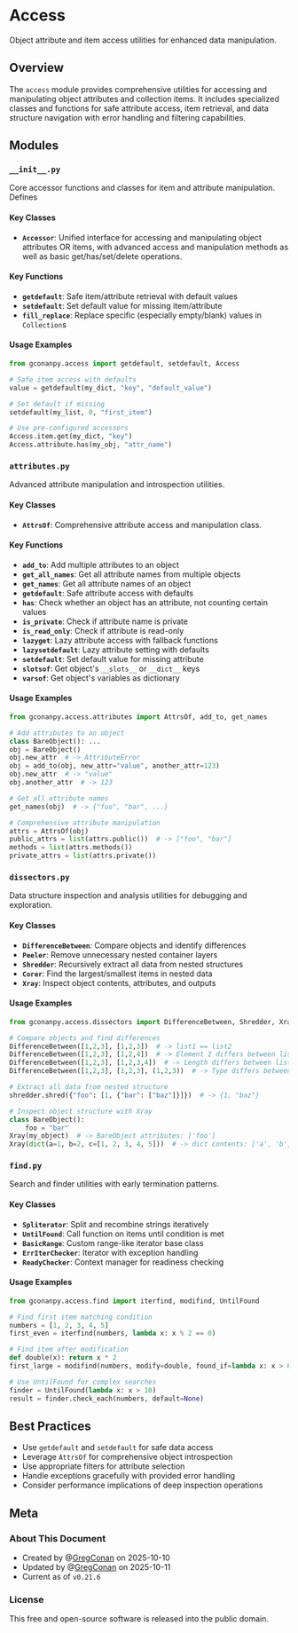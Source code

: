 # Access

Object attribute and item access utilities for enhanced data manipulation.

## Overview

The `access` module provides comprehensive utilities for accessing and manipulating object attributes and collection items. It includes specialized classes and functions for safe attribute access, item retrieval, and data structure navigation with error handling and filtering capabilities.

## Modules

### `__init__.py`

Core accessor functions and classes for item and attribute manipulation. Defines 

#### Key Classes

- **`Accessor`**: Unified interface for accessing and manipulating object attributes OR items, with advanced access and manipulation methods as well as basic get/has/set/delete operations.

#### Key Functions

- **`getdefault`**: Safe item/attribute retrieval with default values
- **`setdefault`**: Set default value for missing item/attribute
- **`fill_replace`**: Replace specific (especially empty/blank) values in `Collection`s

#### Usage Examples

```python
from gconanpy.access import getdefault, setdefault, Access

# Safe item access with defaults
value = getdefault(my_dict, "key", "default_value")

# Set default if missing
setdefault(my_list, 0, "first_item")

# Use pre-configured accessors
Access.item.get(my_dict, "key")
Access.attribute.has(my_obj, "attr_name")
```

### `attributes.py`

Advanced attribute manipulation and introspection utilities.

#### Key Classes

- **`AttrsOf`**: Comprehensive attribute access and manipulation class.

#### Key Functions

- **`add_to`**: Add multiple attributes to an object
- **`get_all_names`**: Get all attribute names from multiple objects
- **`get_names`**: Get all attribute names of an object
- **`getdefault`**: Safe attribute access with defaults
- **`has`**: Check whether an object has an attribute, not counting certain values
- **`is_private`**: Check if attribute name is private
- **`is_read_only`**: Check if attribute is read-only
- **`lazyget`**: Lazy attribute access with fallback functions
- **`lazysetdefault`**: Lazy attribute setting with defaults
- **`setdefault`**: Set default value for missing attribute
- **`slotsof`**: Get object's `__slots__` or `__dict__` keys
- **`varsof`**: Get object's variables as dictionary

#### Usage Examples

```python
from gconanpy.access.attributes import AttrsOf, add_to, get_names

# Add attributes to an object
class BareObject(): ...
obj = BareObject()
obj.new_attr  # -> AttributeError
obj = add_to(obj, new_attr="value", another_attr=123)
obj.new_attr  # -> "value"
obj.another_attr  # -> 123

# Get all attribute names
get_names(obj)  # -> {"foo", "bar", ...}

# Comprehensive attribute manipulation
attrs = AttrsOf(obj)
public_attrs = list(attrs.public())  # -> ["foo", "bar"]
methods = list(attrs.methods())
private_attrs = list(attrs.private())
```

### `dissectors.py`

Data structure inspection and analysis utilities for debugging and exploration.

#### Key Classes

- **`DifferenceBetween`**: Compare objects and identify differences
- **`Peeler`**: Remove unnecessary nested container layers
- **`Shredder`**: Recursively extract all data from nested structures
- **`Corer`**: Find the largest/smallest items in nested data
- **`Xray`**: Inspect object contents, attributes, and outputs

#### Usage Examples

```python
from gconanpy.access.dissectors import DifferenceBetween, Shredder, Xray

# Compare objects and find differences
DifferenceBetween([1,2,3], [1,2,3])  # -> list1 == list2
DifferenceBetween([1,2,3], [1,2,4])  # -> Element 2 differs between list1 and list2: Element 2 of list1 is 3 and element 2 of list2 is 4
DifferenceBetween([1,2,3], [1,2,3,4])  # -> Length differs between list1 and list2: Length of list1 is 3 and length of list2 is 4
DifferenceBetween([1,2,3], [1,2,3], (1,2,3))  # -> Type differs between list1, list2, and tuple1: Type of list1 is <class 'list'>, type of list2 is <class 'list'>, and type of tuple1 is <class 'tuple'>

# Extract all data from nested structure
shredder.shred({"foo": [1, {"bar": ["baz"]}]})  # -> {1, "baz"}

# Inspect object structure with Xray
class BareObject():
    foo = "bar"
Xray(my_object)  # -> BareObject attributes: ['foo']
Xray(dict(a=1, b=2, c=[1, 2, 3, 4, 5]))  # -> dict contents: ['a', 'b', and 'c']
```

### `find.py`

Search and finder utilities with early termination patterns.

#### Key Classes

- **`Spliterator`**: Split and recombine strings iteratively
- **`UntilFound`**: Call function on items until condition is met
- **`BasicRange`**: Custom range-like iterator base class
- **`ErrIterChecker`**: Iterator with exception handling
- **`ReadyChecker`**: Context manager for readiness checking

#### Usage Examples

```python
from gconanpy.access.find import iterfind, modifind, UntilFound

# Find first item matching condition
numbers = [1, 2, 3, 4, 5]
first_even = iterfind(numbers, lambda x: x % 2 == 0)

# Find item after modification
def double(x): return x * 2
first_large = modifind(numbers, modify=double, found_if=lambda x: x > 6)

# Use UntilFound for complex searches
finder = UntilFound(lambda x: x > 10)
result = finder.check_each(numbers, default=None)
```

## Best Practices

- Use `getdefault` and `setdefault` for safe data access
- Leverage `AttrsOf` for comprehensive object introspection
- Use appropriate filters for attribute selection
- Handle exceptions gracefully with provided error handling
- Consider performance implications of deep inspection operations

## Meta

### About This Document

- Created by @[GregConan](https://github.com/GregConan) on 2025-10-10
- Updated by @[GregConan](https://github.com/GregConan) on 2025-10-11
- Current as of `v0.21.6`

### License

This free and open-source software is released into the public domain.
